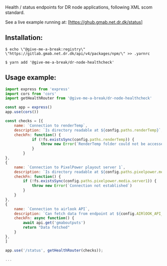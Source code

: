 Health / status endpoints for DR node applications, following XML scom standard. 

See a live example running at: [https://ghub.gmab.net.dr.dk/status]

## Installation:

    $ echo \"@give-me-a-break:registry\" \"https://gitlab.gmab.net.dr.dk/api/v4/packages/npm/\" >> .yarnrc

    $ yarn add '@give-me-a-break/dr-node-healthcheck'


## Usage example:

```javascript
import express from 'express'
import cors from 'cors'
import getHealthRouter from '@give-me-a-break/dr-node-healthcheck'

const app = express()
app.use(cors())

const checks = [{
    name: `Connection to renderTemp`,
    description: `Is directory readable at ${config.paths.renderTemp}`,
    checkFn: function() {
            if (!fs.existsSync(config.paths.renderTemp)) {
                throw new Error(`RenderTemp folder could not be accessed.`)
            }
        }
},
{
    name: `Connection to PixelPower playout server 1`,
    description: `Is directory readable at ${config.paths.pixelpower.media.server1}`,
    checkFn: function() {
        if (!fs.existsSync(config.paths.pixelpower.media.server1)) {
            throw new Error(`Connection not established`)
        }        
    }
},
{
    name: `Connection to airlook API`, 
    description: `Can fetch data from endpoint at ${config.AIRlOOK_API_ENDPOINT}gmaboutputs`,
    checkFn: async function() { 
        await api.get('gmaboutputs')
        return "Data fetched"
    }
},
]

app.use('/status', getHealthRouter(checks));

...
```